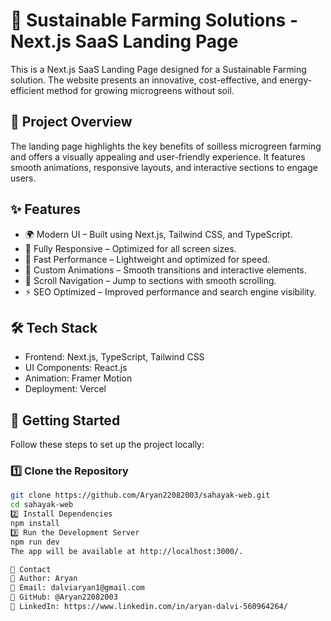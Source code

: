 # 🚀 Sustainable Farming Solutions - Next.js SaaS Landing Page

This is a Next.js SaaS Landing Page designed for a Sustainable Farming solution. The website presents an innovative, cost-effective, and energy-efficient method for growing microgreens without soil. 

## 🌿 Project Overview  
The landing page highlights the key benefits of soilless microgreen farming and offers a visually appealing and user-friendly experience. It features smooth animations, responsive layouts, and interactive sections to engage users.

## ✨ Features  
- 🌍 Modern UI – Built using Next.js, Tailwind CSS, and TypeScript.  
- 📱 Fully Responsive – Optimized for all screen sizes.  
- 🚀 Fast Performance – Lightweight and optimized for speed.  
- 🎨 Custom Animations – Smooth transitions and interactive elements.  
- 🔗 Scroll Navigation – Jump to sections with smooth scrolling.  
- ⚡ SEO Optimized – Improved performance and search engine visibility.  

## 🛠 Tech Stack  
- Frontend: Next.js, TypeScript, Tailwind CSS  
- UI Components: React.js  
- Animation: Framer Motion   
- Deployment: Vercel 

## 🚀 Getting Started  
Follow these steps to set up the project locally:

### 1️⃣ Clone the Repository  
```sh
git clone https://github.com/Aryan22082003/sahayak-web.git
cd sahayak-web
2️⃣ Install Dependencies
npm install
3️⃣ Run the Development Server
npm run dev
The app will be available at http://localhost:3000/.

📧 Contact
🔹 Author: Aryan
🔹 Email: dalviaryan1@gmail.com
🔹 GitHub: @Aryan22082003
🔹 LinkedIn: https://www.linkedin.com/in/aryan-dalvi-560964264/

